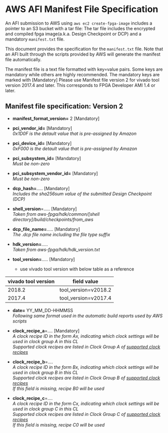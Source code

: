 # AWS AFI Manifest File Specification

An AFI submission to AWS using  `aws ec2 create-fpga-image` includes a pointer to an S3 bucket with a tar file: The tar file includes the encrypted and compiled fpga image(a.k.a. Design Checkpoint or DCP) and a mandatory `manifest.txt` file.

This document provides the specification for the `manifest.txt` file.  Note that an AFI built through the scripts provided by AWS will generate the manifest file automatically.


The manifest file is a text file formatted with key=value pairs. Some keys are mandatory while others are highly recommended. The mandatory keys are marked with [Mandatory] Please use Manifest file version 2 for vivado tool version 2017.4 and later. This corresponds to FPGA Developer AMI 1.4 or later.

## Manifest file specification: Version 2

* **manifest_format_version=** 2 [Mandatory]  

* **pci_vendor_id=** [Mandatory]  
      *0x1D0F is the detault value that is pre-assigned by Amazon*

* **pci_device_id=** [Mandatory]  
      *0xF000 is the detault value that is pre-assigned by Amazon*

* **pci_subsystem_id=** [Mandatory]  
      *Must be non-zero*
            
* **pci_subsystem_vendor_id=** [Mandatory]  
      *Must be non-zero* 

* **dcp_hash=**.....   [Mandatory]         
      *Includes the sha256sum value of the submitted Design Checkpoint (DCP)*

* **shell_version**=.....   [Mandatory]  
      *Taken from aws-fpga/hdk/common/[shell directory]/build/checkpoints/from_aws*

* **dcp_file_name=**.....   [Mandatory]  
      *The .dcp file name including the file type suffix*

* **hdk_version=**.....         
     *Taken from aws-fpga/hdk/hdk_version.txt* 

* **tool_version=**.....   [Mandatory]
  * use vivado tool version with below table as a reference
     
| vivado tool version | field value |
|------------------- | -----------|
| 2018.2 |  tool_version=v2018.2 | 
| 2017.4 |  tool_version=v2017.4 |
             
* **date=** YY_MM_DD-HHMMSS         
     *Following same format used in the automatic build reports used by AWS scripts*

* **clock_recipe_a**=....   [Mandatory]  
    *A clock recipe ID in the form Ax, indicating which clock settings will be used in clock group A in this CL*  
    *Supported clock recipes are listed in Clock Group A of [supported clock recipes](./clock_recipes.csv)*
     
* **clock_recipe_b**=....  
    *A clock recipe ID in the form Bx, indicating which clock settings will be used in clock group B in this CL*  
    *Supported clock recipes are listed in Clock Group B of [supported clock recipes](./clock_recipes.csv)*  
    *If this field is missing, recipe B0 will be used*
        
* **clock_recipe_c**=....   
      *A clock recipe ID in the form Cx, indicating which clock settings will be used in clock group C in this CL*  
      *Supported clock recipes are listed in Clock Group C of [supported clock recipes](./clock_recipes.csv)*  
      *If this field is missing, recipe C0 will be used*

